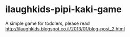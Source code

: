 # ilaughkids-pipi-kaki-game
A simple game for toddlers, please read http://ilaughkids.blogspot.co.il/2013/01/blog-post_2.html
